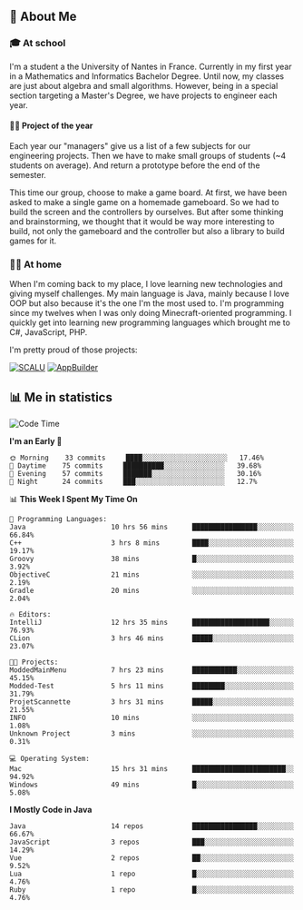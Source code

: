 ## 👀 About Me

### 🎓 At school

I'm a student a the University of Nantes in France. Currently in my first year in a Mathematics and Informatics Bachelor Degree. Until now, my classes are just about algebra and small algorithms. However, being in a special section targeting a Master's Degree, we have projects to engineer each year. 

#### 🔧🔬 Project of the year

Each year our "managers" give us a list of a few subjects for our engineering projects. Then we have to make small groups of students (~4 students on average). And return a prototype before the end of the semester.

This time our group, choose to make a game board. At first, we have been asked to make a single game on a homemade gameboard. So we had to build the screen and the controllers by ourselves. 
But after some thinking and brainstorming, we thought that it would be way more interesting to build, not only the gameboard and the controller but also a library to build games for it.

### 👨‍💻 At home

When I'm coming back to my place, I love learning new technologies and giving myself challenges. My main language is Java, mainly because I love OOP but also because it's the one I'm the most used to. I'm programming since my twelves when I was only doing Minecraft-oriented programming.  I quickly get into learning new programming languages which brought me to C#, JavaScript, PHP. 

I'm pretty proud of those projects:

[![SCALU](https://github-readme-stats.vercel.app/api/pin?username=renardfute&repo=SCALU)](https://github.com/renardfute/scalu)
[![AppBuilder](https://github-readme-stats.vercel.app/api/pin?username=pulsedev2&repo=AppBuilder)](https://github.com/pulsedev2/AppBuilder)

## 📊 Me in statistics
<!--START_SECTION:waka-->
![Code Time](http://img.shields.io/badge/Code%20Time-79%20hrs%204%20mins-blue)

**I'm an Early 🐤** 

```text
🌞 Morning    33 commits     ████░░░░░░░░░░░░░░░░░░░░░   17.46% 
🌆 Daytime    75 commits     ██████████░░░░░░░░░░░░░░░   39.68% 
🌃 Evening    57 commits     ███████░░░░░░░░░░░░░░░░░░   30.16% 
🌙 Night      24 commits     ███░░░░░░░░░░░░░░░░░░░░░░   12.7%

```


📊 **This Week I Spent My Time On** 

```text
💬 Programming Languages: 
Java                     10 hrs 56 mins      ████████████████░░░░░░░░░   66.84% 
C++                      3 hrs 8 mins        ████░░░░░░░░░░░░░░░░░░░░░   19.17% 
Groovy                   38 mins             █░░░░░░░░░░░░░░░░░░░░░░░░   3.92% 
ObjectiveC               21 mins             ░░░░░░░░░░░░░░░░░░░░░░░░░   2.19% 
Gradle                   20 mins             ░░░░░░░░░░░░░░░░░░░░░░░░░   2.04%

🔥 Editors: 
IntelliJ                 12 hrs 35 mins      ███████████████████░░░░░░   76.93% 
CLion                    3 hrs 46 mins       █████░░░░░░░░░░░░░░░░░░░░   23.07%

🐱‍💻 Projects: 
ModdedMainMenu           7 hrs 23 mins       ███████████░░░░░░░░░░░░░░   45.15% 
Modded-Test              5 hrs 11 mins       ████████░░░░░░░░░░░░░░░░░   31.79% 
ProjetScannette          3 hrs 31 mins       █████░░░░░░░░░░░░░░░░░░░░   21.55% 
INFO                     10 mins             ░░░░░░░░░░░░░░░░░░░░░░░░░   1.08% 
Unknown Project          3 mins              ░░░░░░░░░░░░░░░░░░░░░░░░░   0.31%

💻 Operating System: 
Mac                      15 hrs 31 mins      ███████████████████████░░   94.92% 
Windows                  49 mins             █░░░░░░░░░░░░░░░░░░░░░░░░   5.08%

```

**I Mostly Code in Java** 

```text
Java                     14 repos            ████████████████░░░░░░░░░   66.67% 
JavaScript               3 repos             ███░░░░░░░░░░░░░░░░░░░░░░   14.29% 
Vue                      2 repos             ██░░░░░░░░░░░░░░░░░░░░░░░   9.52% 
Lua                      1 repo              █░░░░░░░░░░░░░░░░░░░░░░░░   4.76% 
Ruby                     1 repo              █░░░░░░░░░░░░░░░░░░░░░░░░   4.76%

```



<!--END_SECTION:waka-->
